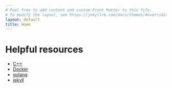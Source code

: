 ```yaml
---
# Feel free to add content and custom Front Matter to this file.
# To modify the layout, see https://jekyllrb.com/docs/themes/#overriding-theme-defaults
layout: default
title: Home
---
```

# Helpful resources
- [C++](/resources/c++.html)
- [Docker](/resources/docker.html)
- [golang](/resources/golang.html)
- [jekyll](/resources/jekyll.html)
